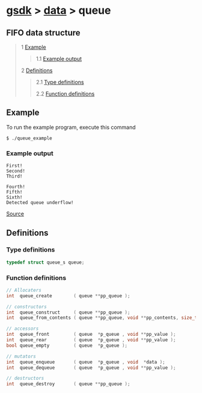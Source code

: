 # [gsdk](../../README.md) > [data](../data.md) > queue
## FIFO data structure

 > 1 [Example](#example)
 >
 >> 1.1 [Example output](#example-output)
 >
 > 2 [Definitions](#definitions)
 >
 >> 2.1 [Type definitions](#type-definitions)
 >>
 >> 2.2 [Function definitions](#function-definitions)

 ## Example
 To run the example program, execute this command
 ```
 $ ./queue_example
 ```
 ### Example output
 ```
First!
Second!
Third!

Fourth!
Fifth!
Sixth!
Detected queue underflow!
 ```
 [Source](main.c)

 ## Definitions
 ### Type definitions
 ```c
 typedef struct queue_s queue;
 ```
 ### Function definitions
 ```c 
// Allocaters
int  queue_create        ( queue **pp_queue );

// constructors
int  queue_construct     ( queue **pp_queue );
int  queue_from_contents ( queue **pp_queue, void **pp_contents, size_t size );

// accessors
int  queue_front         ( queue  *p_queue , void **pp_value );
int  queue_rear          ( queue  *p_queue , void **pp_value );
bool queue_empty         ( queue  *p_queue );

// mutators
int  queue_enqueue       ( queue  *p_queue , void  *data );
int  queue_dequeue       ( queue  *p_queue , void **pp_value );

// destructors
int  queue_destroy       ( queue **pp_queue );
 ```
